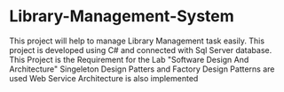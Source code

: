 # Library-Management-System
This project will help to manage Library Management task easily. This project is developed using C# and connected with Sql Server database.  
This Project is the Requirement for the Lab "Software Design And Architecture" 
Singeleton Design Patters and Factory Design Patterns are used
Web Service Architecture is also implemented
